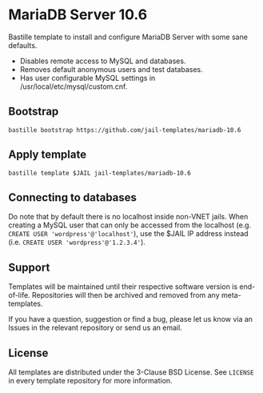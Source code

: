 # MariaDB Server 10.6
Bastille template to install and configure MariaDB Server with some sane defaults.

* Disables remote access to MySQL and databases.
* Removes default anonymous users and test databases.
* Has user configurable MySQL settings in /usr/local/etc/mysql/custom.cnf.

## Bootstrap
```
bastille bootstrap https://github.com/jail-templates/mariadb-10.6
```

## Apply template
```
bastille template $JAIL jail-templates/mariadb-10.6
```

## Connecting to databases
Do note that by default there is no localhost inside non-VNET jails. When creating a MySQL user that can only be accessed from the localhost (e.g. `CREATE USER 'wordpress'@'localhost'`), use the $JAIL IP address instead (i.e. `CREATE USER 'wordpress'@'1.2.3.4'`).

## Support
Templates will be maintained until their respective software version is end-of-life. Repositories will then be archived and removed from any meta-templates.

If you have a question, suggestion or find a bug, please let us know via an Issues in the relevant repository or send us an email.

## License
All templates are distributed under the 3-Clause BSD License. See `LICENSE` in every template repository for more information.
